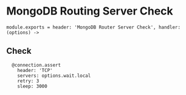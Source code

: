 
# MongoDB Routing Server Check

    module.exports = header: 'MongoDB Router Server Check', handler: (options) ->
      
## Check

      @connection.assert
        header: 'TCP'
        servers: options.wait.local
        retry: 3
        sleep: 3000
